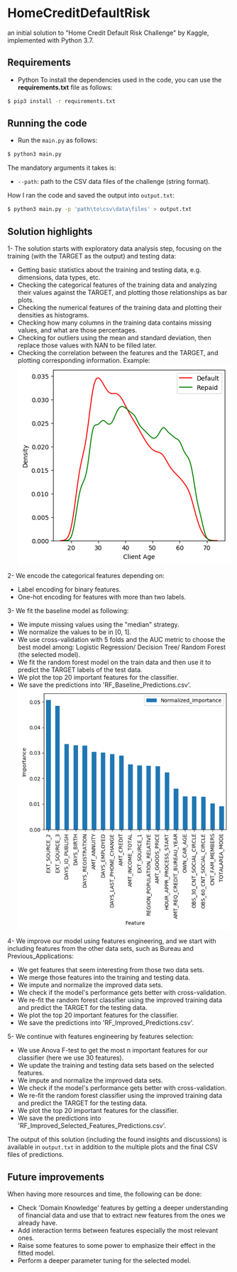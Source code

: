 # HomeCreditDefaultRisk
an initial solution to "Home Credit Default Risk Challenge" by Kaggle, implemented with Python 3.7.


## Requirements
- Python To install the dependencies used in the code, you can use the **requirements.txt** file as follows:


```sh
$ pip3 install -r requirements.txt
```

## Running the code
- Run the ``` main.py ``` as follows:

```sh
$ python3 main.py
```

The mandatory arguments it takes is:
-  ``` --path ```: path to the CSV data files of the challenge (string format).

How I ran the code and saved the output into ``` output.txt ```:

```sh
$ python3 main.py -p 'path\to\csv\data\files' > output.txt
```

## Solution highlights

1- The solution starts with exploratory data analysis step, focusing on the training (with the TARGET as the output) and testing data:

- Getting basic statistics about the training and testing data, e.g. dimensions, data types, etc.
- Checking the categorical features of the training data and analyzing their values against the TARGET, and plotting those relationships as bar plots.
- Checking the numerical features of the training data and plotting their densities as histograms.
- Checking how many columns in the training data contains missing values, and what are those percentages.
- Checking for outliers using the mean and standard deviation, then replace those values with NAN to be filled later.
- Checking the correlation between the features and the TARGET, and plotting corresponding information.
Example:
![Target vs. CNT CHILDREN](/output_of_solution/correlation_plots/Correlation_Age_Target.png)

2- We encode the categorical features depending on:
- Label encoding for binary features.
- One-hot encoding for features with more than two labels.

3- We fit the baseline model as following:
- We impute missing values using the "median" strategy.
- We normalize the values to be in [0, 1].
- We use cross-validation with 5 folds and the AUC metric to choose the best model among: Logistic Regression/ Decision Tree/ Random Forest (the selected model).
- We fit the random forest model on the train data and then use it to predict the TARGET labels of the test data.
- We plot the top 20 important features for the classifier.
- We save the predictions into 'RF_Baseline_Predictions.csv'.
![Baseline Features Importance](/output_of_solution/RF_Baseline_Feature_Importance_Top_20.png)

4- We improve our model using features engineering, and we start with including features from the other data sets, such as Bureau and Previous_Applications:
- We get features that seem interesting from those two data sets.
- We merge those features into the training and testing data.
- We impute and normalize the improved data sets.
- We check if the model's performance gets better with cross-validation.
- We re-fit the random forest classifier using the improved training data and predict the TARGET for the testing data.
- We plot the top 20 important features for the classifier.
- We save the predictions into 'RF_Improved_Predictions.csv'.

5- We continue with features engineering by features selection:
- We use Anova F-test to get the most n important features for our classifier (here we use 30 features).
- We update the training and testing data sets based on the selected features.
- We impute and normalize the improved data sets.
- We check if the model's performance gets better with cross-validation.
- We re-fit the random forest classifier using the improved training data and predict the TARGET for the testing data.
- We plot the top 20 important features for the classifier.
- We save the predictions into 'RF_Improved_Selected_Features_Predictions.csv'.

The output of this solution (including the found insights and discussions) is available in ``` output.txt ``` in addition to the multiple plots and the final CSV files of predictions.


## Future improvements
When having more resources and time, the following can be done:
- Check 'Domain Knowledge' features by getting a deeper understanding of financial data and use that to extract new features from the ones we already have.
- Add interaction terms between features especially the most relevant ones.
- Raise some features to some power to emphasize their effect in the fitted model.
- Perform a deeper parameter tuning for the selected model.
